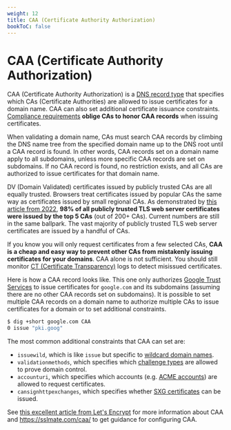 ```yaml
---
weight: 12
title: CAA (Certificate Authority Authorization)
bookToC: false
---
```


# CAA (Certificate Authority Authorization)

CAA (Certificate Authority Authorization) is a
[DNS record type](https://en.wikipedia.org/wiki/List_of_DNS_record_types) that
specifies which CAs (Certificate Authorities) are allowed to issue certificates
for a domain name. CAA can also set additional certificate issuance constraints.
[Compliance requirements](https://github.com/cabforum/servercert/blob/main/docs/BR.md#3228-caa-records)
**oblige CAs to honor CAA records** when issuing certificates.

When validating a domain name, CAs must search CAA records by climbing the DNS
name tree from the specified domain name up to the DNS root until a CAA record
is found. In other words, CAA records set on a domain name apply to all
subdomains, unless more specific CAA records are set on subdomains. If no CAA
record is found, no restriction exists, and all CAs are authorized to issue
certificates for that domain name.

DV (Domain Validated) certificates issued by publicly trusted CAs are all
equally trusted. Browsers treat certificates issued by popular CAs the same way
as certificates issued by small regional CAs. As demonstrated by
[this article from 2022](https://unmitigatedrisk.com/?p=673), **98% of all
publicly trusted TLS web server certificates were issued by the top 5 CAs** (out
of 200+ CAs). Current numbers are still in the same ballpark. The vast majority
of publicly trusted TLS web server certificates are issued by a handful of CAs.

If you know you will only request certificates from a few selected CAs, **CAA is
a cheap and easy way to prevent other CAs from mistakenly issuing certificates
for your domains**. CAA alone is not sufficient. You should still monitor
[CT (Certificate Transparency)](/webpki/ct/) logs to detect misissued
certificates.

Here is how a CAA record looks like. This one only authorizes
[Google Trust Services](https://pki.goog/) to issue certificates for
`google.com` and its subdomains (assuming there are no other CAA records set on
subdomains). It is possible to set multiple CAA records on a domain name to
authorize multiple CAs to issue certificates for a domain or to set additional
constraints.

```bash
$ dig +short google.com CAA
0 issue "pki.goog"
```

The most common additional constraints that CAA can set are:

- `issuewild`, which is like `issue` but specific to
  [wildcard domain names](https://www.keyfactor.com/blog/what-is-a-wildcard-certificate/).
- `validationmethods`, which specifies which
  [challenge types](/acme/challenges/) are allowed to prove domain control.
- `accounturi`, which specifies which accounts (e.g.
  [ACME accounts](/acme/overview/#account)) are allowed to request certificates.
- `cansignhttpexchanges`, which specifies whether
  [SXG certificates](https://wicg.github.io/webpackage/draft-yasskin-http-origin-signed-responses.html)
  can be issued.

See
[this excellent article from Let's Encrypt](https://letsencrypt.org/docs/caa/)
for more information about CAA and https://sslmate.com/caa/ to get guidance for
configuring CAA.
